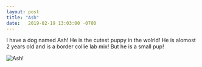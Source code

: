 ```yaml
---
layout: post
title: "Ash"
date:   2019-02-19 13:03:00 -0700
---
```

I have a dog named Ash! He is the cutest puppy in the wolrld! He is alomost 2 years old and is a border collie lab mix! But he is a small pup!

![Ash!](/../assets/ash-2019-02-19.jpg)
